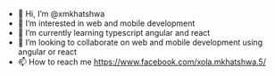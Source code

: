 - 👋 Hi, I’m @xmkhatshwa
- 👀 I’m interested in web and mobile development
- 🌱 I’m currently learning typescript angular and react
- 💞️ I’m looking to collaborate on web and mobile development using angular or react
- 📫 How to reach me https://www.facebook.com/xola.mkhatshwa.5/

<!---
xmkhatshwa/xmkhatshwa is a ✨ special ✨ repository because its `README.md` (this file) appears on your GitHub profile.
You can click the Preview link to take a look at your changes.
--->
